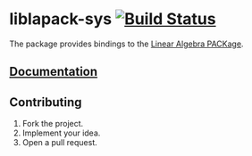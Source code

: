# liblapack-sys [![Build Status][status-svg]][status-url]

The package provides bindings to the [Linear Algebra PACKage][1].

## [Documentation][docs]

## Contributing

1. Fork the project.
2. Implement your idea.
3. Open a pull request.

[1]: http://en.wikipedia.org/wiki/LAPACK

[status-svg]: https://travis-ci.org/stainless-steel/liblapack-sys.svg?branch=master
[status-url]: https://travis-ci.org/stainless-steel/liblapack-sys
[docs]: https://stainless-steel.github.io/liblapack-sys
